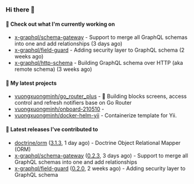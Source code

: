 ### Hi there 👋

#### 👷 Check out what I'm currently working on

- [x-graphql/schema-gateway](https://github.com/x-graphql/schema-gateway) - Support to merge all GraphQL schemas into one and add relationships (3 days ago)
- [x-graphql/field-guard](https://github.com/x-graphql/field-guard) - Adding security layer to GraphQL schema (2 weeks ago)
- [x-graphql/http-schema](https://github.com/x-graphql/http-schema) - Building GraphQL schema over HTTP (aka remote schema) (3 weeks ago)

#### 🌱 My latest projects

- [vuongxuongminh/go_router_plus](https://github.com/vuongxuongminh/go_router_plus) - :office: Building blocks screens, access control and refresh notifiers base on Go Router
- [vuongxuongminh/onboard-210510](https://github.com/vuongxuongminh/onboard-210510) - 
- [vuongxuongminh/docker-helm-yii](https://github.com/vuongxuongminh/docker-helm-yii) - Containerize template for Yii.

#### 🔭 Latest releases I've contributed to

- [doctrine/orm](https://github.com/doctrine/orm) ([3.1.3](https://github.com/doctrine/orm/releases/tag/3.1.3), 1 day ago) - Doctrine Object Relational Mapper (ORM)
- [x-graphql/schema-gateway](https://github.com/x-graphql/schema-gateway) ([0.2.3](https://github.com/x-graphql/schema-gateway/releases/tag/0.2.3), 3 days ago) - Support to merge all GraphQL schemas into one and add relationships
- [x-graphql/field-guard](https://github.com/x-graphql/field-guard) ([0.2.0](https://github.com/x-graphql/field-guard/releases/tag/0.2.0), 2 weeks ago) - Adding security layer to GraphQL schema
